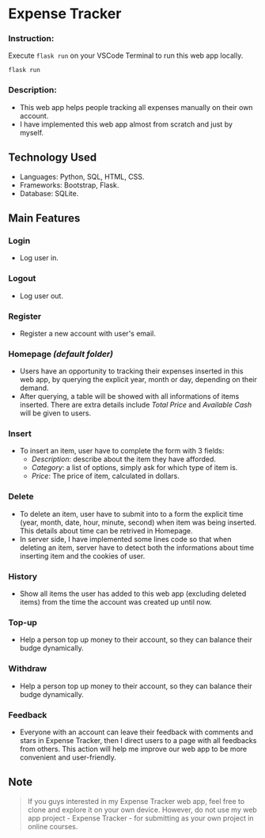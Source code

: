 # Expense Tracker
### Instruction: 
Execute `flask run` on your VSCode Terminal to run this web app locally.
```
flask run
```
### Description:
- This web app helps people tracking all expenses manually on their own account.
- I have implemented this web app almost from scratch and just by myself.

## Technology Used
- Languages: Python, SQL, HTML, CSS.
- Frameworks: Bootstrap, Flask.
- Database: SQLite.

## Main Features
### Login
- Log user in.
### Logout
- Log user out.
### Register
- Register a new account with user's email.
### Homepage *(default folder)*
- Users have an opportunity to tracking their expenses inserted in this web app, by querying the explicit year, month or day, depending on their demand.
- After querying, a table will be showed with all informations of items inserted. There are extra details include *Total Price* and *Available Cash* will be given to users.
### Insert
- To insert an item, user have to complete the form with 3 fields:
    - *Description*: describe about the item they have afforded.
    - *Category*: a list of options, simply ask for which type of item is.
    - *Price*: The price of item, calculated in dollars.
### Delete
- To delete an item, user have to submit into to a form the explicit time (year, month, date, hour, minute, second) when item was being inserted. This details about time can be retrived in Homepage.
- In server side, I have implemented some lines code so that when deleting an item, server have to detect both the informations about time inserting item and the cookies of user. 
### History
- Show all items the user has added to this web app (excluding deleted items) from the time the account was created up until now.
### Top-up
- Help a person top up money to their account, so they can balance their budge dynamically.
### Withdraw
- Help a person top up money to their account, so they can balance their budge dynamically.
### Feedback
- Everyone with an account can leave their feedback with comments and stars in Expense Tracker, then I direct users to a page with all feedbacks from others. This action will help me improve our web app to be more convenient and user-friendly.

## Note
> If you guys interested in my Expense Tracker web app, feel free to clone and explore it on your own device. However, do not use my web app project - Expense Tracker - for submitting as your own project in online courses.